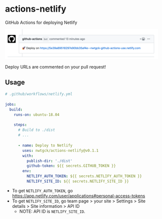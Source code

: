 # actions-netlify
GitHub Actions for deploying Netlify

<img src="doc_assets/deploy-url-comment.png" width="650">

Deploy URLs are commented on your pull request!

## Usage

```yaml
# .github/workflows/netlify.yml

jobs:
  build:
    runs-on: ubuntu-18.04

    steps:
      # Build to ./dist
      # ...

      - name: Deploy to Netlify
        uses: nwtgck/actions-netlify@v0.1.1
        with:
          publish-dir: './dist'
          github-token: ${{ secrets.GITHUB_TOKEN }}
        env:
          NETLIFY_AUTH_TOKEN: ${{ secrets.NETLIFY_AUTH_TOKEN }}
          NETLIFY_SITE_ID: ${{ secrets.NETLIFY_SITE_ID }}
```

- To get `NETLIFY_AUTH_TOKEN`, go <https://app.netlify.com/user/applications#personal-access-tokens>
- To get `NETLIFY_SITE_ID`, go team page > your site > Settings > Site details > Site information > API ID
  - NOTE: API ID is `NETLIFY_SITE_ID`.
